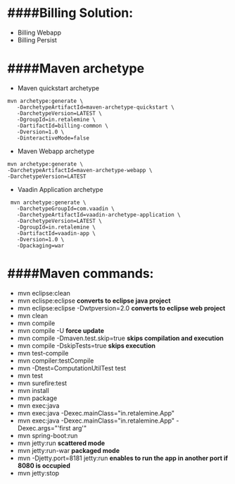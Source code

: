 ####Billing Solution:
=====================
 * Billing Webapp
 * Billing Persist
 
####Maven archetype
===================
* Maven quickstart archetype
```
mvn archetype:generate \
   -DarchetypeArtifactId=maven-archetype-quickstart \
   -DarchetypeVersion=LATEST \
   -DgroupId=in.retalemine \
   -DartifactId=billing-common \
   -Dversion=1.0 \
   -DinteractiveMode=false
```
   
* Maven Webapp archetype

```
mvn archetype:generate \
-DarchetypeArtifactId=maven-archetype-webapp \
-DarchetypeVersion=LATEST
``` 

* Vaadin Application archetype

``` 
 mvn archetype:generate \
   -DarchetypeGroupId=com.vaadin \
   -DarchetypeArtifactId=vaadin-archetype-application \
   -DarchetypeVersion=LATEST \
   -DgroupId=in.retalemine \
   -DartifactId=vaadin-app \
   -Dversion=1.0 \
   -Dpackaging=war
``` 

####Maven commands:
===================
 * mvn eclipse:clean
 * mvn eclispe:eclipse __converts to eclipse java project__
 * mvn eclipse:eclipse -Dwtpversion=2.0 __converts to eclipse web project__
 * mvn clean
 * mvn compile
 * mvn compile -U __force update__
 * mvn compile -Dmaven.test.skip=true __skips compilation and execution__ 
 * mvn compile -DskipTests=true __skips execution__
 * mvn test-compile
 * mvn compiler:testCompile
 * mvn -Dtest=ComputationUtilTest test
 * mvn test
 * mvn surefire:test
 * mvn install
 * mvn package
 * mvn exec:java
 * mvn exec:java -Dexec.mainClass="in.retalemine.App"
 * mvn exec:java -Dexec.mainClass="in.retalemine.App" -Dexec.args="'first arg'"
 * mvn spring-boot:run
 * mvn jetty:run  __scattered mode__
 * mvn jetty:run-war  __packaged mode__
 * mvn -Djetty.port=8181 jetty:run __enables to run the app in another port if 8080 is occupied__
 * mvn jetty:stop
